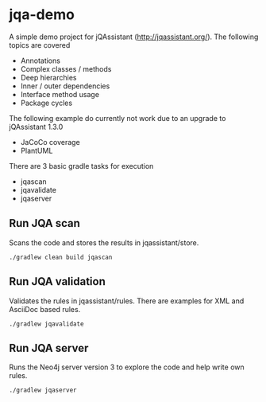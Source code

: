 # jqa-demo

A simple demo project for jQAssistant (http://jqassistant.org/). The following topics are covered
* Annotations
* Complex classes / methods
* Deep hierarchies
* Inner / outer dependencies
* Interface method usage
* Package cycles

The following example do currently not work due to an upgrade to jQAssistant 1.3.0
* JaCoCo coverage
* PlantUML

There are 3 basic gradle tasks for execution
* jqascan
* jqavalidate
* jqaserver


## Run JQA scan

Scans the code and stores the results in jqassistant/store.
```
./gradlew clean build jqascan
```


## Run JQA validation

Validates the rules in jqassistant/rules. There are examples for XML and AsciiDoc based rules.
```
./gradlew jqavalidate
```


## Run JQA server

Runs the Neo4j server version 3 to explore the code and help write own rules.
```
./gradlew jqaserver
```
